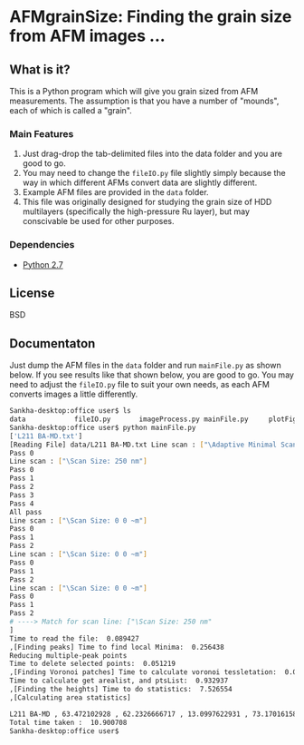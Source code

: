 # AFMgrainSize: Finding the grain size from AFM images ...

## What is it?

This is a Python program which will give you grain sized from AFM measurements. The assumption is that you have a number of "mounds", each of which is called a "grain". 

### Main Features

1. Just drag-drop the tab-delimited files into the data folder and you are good to go. 
2. You may need to change the `fileIO.py` file slightly simply because the way in which different AFMs convert data are slightly different. 
3. Example AFM files are provided in the `data` folder. 
4. This file was originally designed for studying the grain size of HDD multilayers (specifically the high-pressure Ru layer), but may conscivable be used for other purposes. 

### Dependencies

 - [Python 2.7](https://www.python.org)

## License

BSD


## Documentaton

Just dump the AFM files in the `data` folder and run `mainFile.py` as shown below. If you see results like that shown below, you are good to go. You may need to adjust the `fileIO.py` file to suit your own needs, as each AFM converts images a little differently. 

```bash
Sankha-desktop:office user$ ls
data            fileIO.py       imageProcess.py mainFile.py     plotFigures.py  results
Sankha-desktop:office user$ python mainFile.py 
['L211 BA-MD.txt']
[Reading File] data/L211 BA-MD.txt Line scan : ["\Adaptive Minimal Scan Size: 10"]
Pass 0
Line scan : ["\Scan Size: 250 nm"]
Pass 0
Pass 1
Pass 2
Pass 3
Pass 4
All pass
Line scan : ["\Scan Size: 0 0 ~m"]
Pass 0
Pass 1
Pass 2
Line scan : ["\Scan Size: 0 0 ~m"]
Pass 0
Pass 1
Pass 2
Line scan : ["\Scan Size: 0 0 ~m"]
Pass 0
Pass 1
Pass 2
# ----> Match for scan line: ["\Scan Size: 250 nm"
]
Time to read the file:  0.089427
,[Finding peaks] Time to find local Minima:  0.256438
Reducing multiple-peak points
Time to delete selected points:  0.051219
,[Finding Voronoi patches] Time to calculate voronoi tessletation:  0.008954
Time to calculate get arealist, and ptsList:  0.932937
,[Finding the heights] Time to do statistics:  7.526554
,[Calculating area statistics]

L211 BA-MD , 63.472102928 , 62.2326666717 , 13.0997622931 , 73.1701615839 , 3.66488973479 , 0.424038313095 , 83.5705827098 , 0.0561144418439 , 0.00954957831118 , 48.9955513065 , 6.01565755452 , 0.967429220116 , 60.9364459194 , 7.91652720839 , 0.827451517015 , 78.2233824716 , 6.5109858667 , 1.05303531086 ,
Total time taken :  10.900708
Sankha-desktop:office user$ 
```